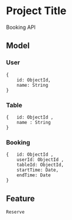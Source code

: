 # Project Title

Booking API

## Model

### User

```
{
    id: ObjectId,
    name: String
}
```

### Table

```
{   id: ObjectId ,
    name : String
}
```

### Booking

```
{   id: ObjectId ,
    userId: ObjectId ,
    tableId: ObjectId,
    startTime: Date,
    endTime: Date
}
```

## Feature

    Reserve
